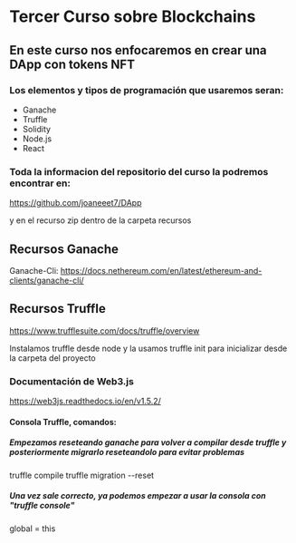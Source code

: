 # Tercer Curso sobre Blockchains

## En este curso nos enfocaremos en crear una DApp con tokens NFT

### Los elementos y tipos de programación que usaremos seran:

- Ganache
- Truffle
- Solidity
- Node.js
- React
  
### Toda la informacion del repositorio del curso la podremos encontrar en:
https://github.com/joaneeet7/DApp

y en el recurso zip dentro de la carpeta recursos

## Recursos Ganache

Ganache-Cli:
https://docs.nethereum.com/en/latest/ethereum-and-clients/ganache-cli/

## Recursos Truffle

https://www.trufflesuite.com/docs/truffle/overview

Instalamos truffle desde node y la usamos truffle init para inicializar desde la carpeta del proyecto

### Documentación de Web3.js
https://web3js.readthedocs.io/en/v1.5.2/

#### Consola Truffle, comandos:
##### Empezamos reseteando ganache para volver a compilar desde truffle y posteriormente migrarlo reseteandolo para evitar problemas
truffle compile
truffle migration --reset


##### Una vez sale correcto, ya podemos empezar a usar la consola con "truffle console"
global = this 